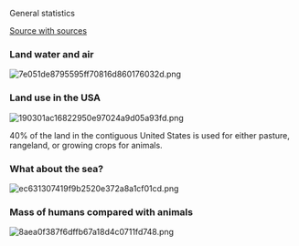 General statistics

[Source with sources](https://www.reddit.com/r/ZeroWaste/comments/b37vfo/the_negative_effects_of_animal_products_cannot_be/)

### Land water and air

![7e051de8795595ff70816d860176032d.png](../../../_resources/5e435dce279844efa13aa9adb48ef2d5.png)

### Land use in the USA

![190301ac16822950e97024a9d05a93fd.png](../../../_resources/a14c29a22d414c6e8a818a1afcaae115.png)

40% of the land in the contiguous United States is used for either pasture, rangeland, or growing crops for animals.

### What about the sea?

![ec631307419f9b2520e372a8a1cf01cd.png](../../../_resources/d5ca9b233fdf42cfa5f2f49c8780d53f.png)

### Mass of humans compared with animals

![8aea0f387f6dffb67a18d4c0711fd748.png](../../../_resources/d488f092d561437d932c1c0cc6afb33a.png)






